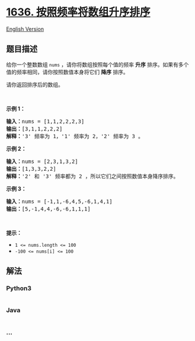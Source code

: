 # [1636. 按照频率将数组升序排序](https://leetcode-cn.com/problems/sort-array-by-increasing-frequency)

[English Version](https://github.com/yanglr/leetcode-ac/blob/master/assets/1600-1699/1636.Sort%20Array%20by%20Increasing%20Frequency/README_EN.md)

## 题目描述

<!-- 这里写题目描述 -->

<p>给你一个整数数组 <code>nums</code> ，请你将数组按照每个值的频率 <strong>升序</strong> 排序。如果有多个值的频率相同，请你按照数值本身将它们 <strong>降序</strong> 排序。 </p>

<p>请你返回排序后的数组。</p>

<p> </p>

<p><strong>示例 1：</strong></p>

<pre><b>输入：</b>nums = [1,1,2,2,2,3]
<b>输出：</b>[3,1,1,2,2,2]
<b>解释：</b>'3' 频率为 1，'1' 频率为 2，'2' 频率为 3 。
</pre>

<p><strong>示例 2：</strong></p>

<pre><b>输入：</b>nums = [2,3,1,3,2]
<b>输出：</b>[1,3,3,2,2]
<b>解释：</b>'2' 和 '3' 频率都为 2 ，所以它们之间按照数值本身降序排序。
</pre>

<p><strong>示例 3：</strong></p>

<pre><b>输入：</b>nums = [-1,1,-6,4,5,-6,1,4,1]
<b>输出：</b>[5,-1,4,4,-6,-6,1,1,1]</pre>

<p> </p>

<p><strong>提示：</strong></p>

<ul>
	<li><code>1 &lt;= nums.length &lt;= 100</code></li>
	<li><code>-100 &lt;= nums[i] &lt;= 100</code></li>
</ul>


## 解法

<!-- 这里可写通用的实现逻辑 -->

<!-- tabs:start -->

### **Python3**

<!-- 这里可写当前语言的特殊实现逻辑 -->

```python

```

### **Java**

<!-- 这里可写当前语言的特殊实现逻辑 -->

```java

```

### **...**

```

```

<!-- tabs:end -->
